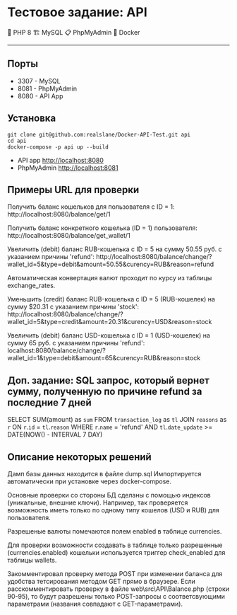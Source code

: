 # Тестовое задание: API
🚀 PHP 8   🏗 MySQL  📋 PhpMyAdmin  🐋 Docker

___

## Порты

- 3307 - MySQL
- 8081 - PhpMyAdmin
- 8080 - API App

## Установка

```shell
git clone git@github.com:realslane/Docker-API-Test.git api
cd api
docker-compose -p api up --build
```

- API app [http://localhost:8080](http://localhost:8080)
- PhpMyAdmin [http://localhost:8081](http://localhost:8081)

## Примеры URL для проверки

Получить баланс кошельков для пользователя с ID = 1:
http://localhost:8080/balance/get/1

Получить баланс конкретного кошелька (ID = 1) пользователя:
http://localhost:8080/balance/get_wallet/1

Увеличить (debit) баланс RUB-кошелька с ID = 5 на сумму 50.55 руб. с указанием причины 'refund':
http://localhost:8080/balance/change/?wallet_id=5&type=debit&amount=50.55&curency=RUB&reason=refund


Автоматическая конвертация валют проходит по курсу из таблицы exchange_rates.

Уменьшить (credit) баланс RUB-кошелька с ID = 5 (RUB-кошелек) на сумму $20.31 с указанием причины 'stock':
http://localhost:8080/balance/change/?wallet_id=5&type=credit&amount=20.31&curency=USD&reason=stock

Увеличить (debit) баланс USD-кошелька с ID = 1 (USD-кошелек) на сумму 65 руб. с указанием причины 'refund':
localhost:8080/balance/change/?wallet_id=1&type=debit&amount=65&curency=RUB&reason=stock

## Доп. задание: SQL запрос, который вернет сумму, полученную по причине refund за последние 7 дней

SELECT SUM(amount) as `sum`
  FROM `transaction_log` as `tl`
  JOIN `reasons` as `r` ON `r`.`id` = `tl`.`reason`
 WHERE `r`.`name` = 'refund'
   AND `tl`.`date_update` >= DATE(NOW() - INTERVAL 7 DAY)

## Описание некоторых решений

Дамп базы данных находится в файле dump.sql
Импортируется автоматически при установке через docker-compose.

Основные проверки со стороны БД сделаны с помощью индексов (уникальные, внешние ключи).
Например, так проверяется возможность иметь только по одному типу кошелов (USD и RUB) для пользователя.

Разрешеные валюты помечаются полем enabled в таблице currencies.

Для проверки возможности создавать в таблице только разрешенные (currencies.enabled) кошельки
используется триггер check_enabled для таблицы wallets.

Закомментировал проверку метода POST при изменении баланса для удобства тетсирования методом GET прямо в браузере.
Если расскомментировать проверку в файле web\src\API\Balance.php (строки 90-95),
то будут разрешены только POST-запросы с соответсвующими параметрами (названия совпадают с GET-параметрами).
